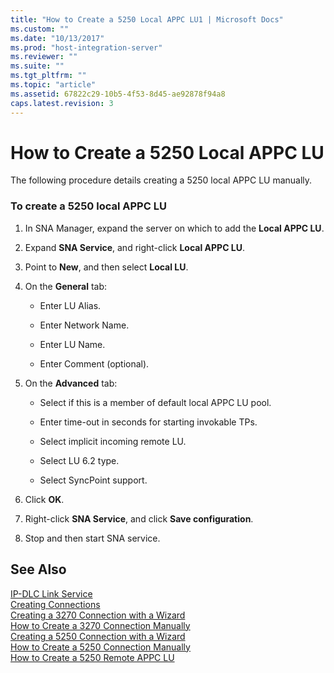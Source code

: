 ```yaml
---
title: "How to Create a 5250 Local APPC LU1 | Microsoft Docs"
ms.custom: ""
ms.date: "10/13/2017"
ms.prod: "host-integration-server"
ms.reviewer: ""
ms.suite: ""
ms.tgt_pltfrm: ""
ms.topic: "article"
ms.assetid: 67822c29-10b5-4f53-8d45-ae92878f94a8
caps.latest.revision: 3
---
```

# How to Create a 5250 Local APPC LU
The following procedure details creating a 5250 local APPC LU manually.  
  
### To create a 5250 local APPC LU  
  
1.  In SNA Manager, expand the server on which to add the **Local APPC LU**.  
  
2.  Expand **SNA Service**, and right-click **Local APPC LU**.  
  
3.  Point to **New**, and then select **Local LU**.  
  
4.  On the **General** tab:  
  
    -   Enter LU Alias.  
  
    -   Enter Network Name.  
  
    -   Enter LU Name.  
  
    -   Enter Comment (optional).  
  
5.  On the **Advanced** tab:  
  
    -   Select if this is a member of default local APPC LU pool.  
  
    -   Enter time-out in seconds for starting invokable TPs.  
  
    -   Select implicit incoming remote LU.  
  
    -   Select LU 6.2 type.  
  
    -   Select SyncPoint support.  
  
6.  Click **OK**.  
  
7.  Right-click **SNA Service**, and click **Save configuration**.  
  
8.  Stop and then start SNA service.  
  
## See Also  
 [IP-DLC Link Service](../Topic/IP-DLC%20Link%20Service1.md)   
 [Creating Connections](../core/creating-connections.md)   
 [Creating a 3270 Connection with a Wizard](../core/creating-a-3270-connection-with-a-wizard.md)   
 [How to Create a 3270 Connection Manually](../core/how-to-create-a-3270-connection-manually.md)   
 [Creating a 5250 Connection with a Wizard](../core/creating-a-5250-connection-with-a-wizard.md)   
 [How to Create a 5250 Connection Manually](../core/how-to-create-a-5250-connection-manually.md)   
 [How to Create a 5250 Remote APPC LU](../core/how-to-create-a-5250-remote-appc-lu.md)